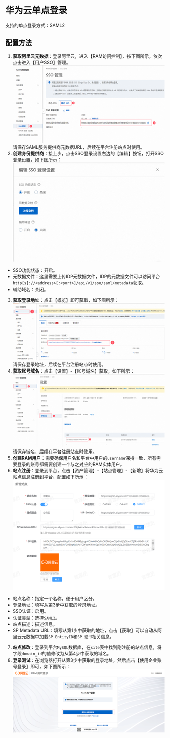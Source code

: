 # 华为云单点登录
支持的单点登录方式：SAML2
## 配置方法
1. **获取阿里云元数据**：登录阿里云，进入【RAM访问控制】，按下图所示，依次点击进入【用户SSO】管理。
![img.png](img/aliyun-metadata.jpg)
请保存SAML服务提供商元数据URL，后续在平台注册站点时使用。
2. **创建身份提供商**：接上步，点击SSO登录设置右边的【编辑】按钮，打开SSO登录设置，如下图所示：
![img.png](img/aliyun-sso-config.jpg)
* SSO功能状态：开启。
* 元数据文件：这里需要上传IDP元数据文件，IDP的元数据文件可以访问平台`http[s]://<address>[:<port>]/api/v1/sso/saml/metadata`获取。
* 辅助域名：关闭。
3. **获取登录地址**：点击【概览】即可获取，如下图所示：
![img.png](img/aliyun-login-url.jpg)
请保存登录地址，后续在平台注册站点时使用。
4. **获取账号域名**：点击【设置】-【账号域名】获取，如下所示：
![img.png](img/aliyun-domain.jpg)
请保存域名，后续在平台注册站点时使用。
5. **创建RAM用户**：需要确保用户名和平台中用户的`username`保持一致，所有需要登录的账号都需要创建一个与之对应的RAM实体用户。
6. **站点注册**：登录到平台，点击【资产管理】-【站点管理】-【新增】将华为云站点信息注册到平台，配置如下所示：
![img.png](img/aliyun-site.jpg)
 * 站点名称：指定一个名称，便于用户区分。
 * 登录地址：填写从第3步中获取的登录地址。
 * SSO认证：启用。
 * 认证类型：选择`SAML2`。
 * 站点描述：描述信息。
 * SP Metadata URL：填写从第1步中获取的地址，点击【获取】可以自动从阿里云元数据中加载`SP EntityID`和`SP 证书`相关信息。
7. **站点修改**：登录到平台`MySQL`数据库，在`site`表中找到刚注册的站点信息，将字段`domain_id`的值修改为从第4步中获取的域名。
8. **登录测试**：在浏览器打开从第3步中获取的登录地址，然后点击【使用企业账号登录】即可，如下图所示：
![img.png](img/aliyun-login.jpg)